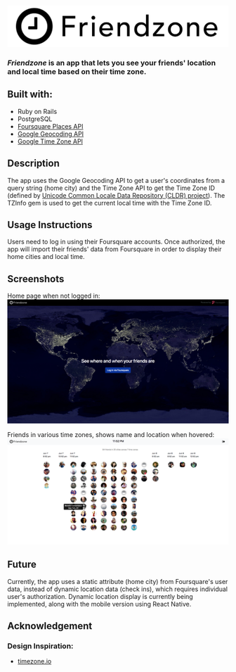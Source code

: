 ![friendzone logo](app/assets/images/friendzone-full-logo.png)

### *Friendzone* is an app that lets you see your friends' location and local time based on their time zone.

## Built with:
* Ruby on Rails
* PostgreSQL
* [Foursquare Places API](https://developer.foursquare.com/places-api)
* [Google Geocoding API](https://developers.google.com/maps/documentation/geocoding/intro)
* [Google Time Zone API](https://developers.google.com/maps/documentation/timezone/intro)

## Description
The app uses the Google Geocoding API to get a user's coordinates from a query string (home city) and the Time Zone API to get the Time Zone ID (defined by [Unicode Common Locale Data Repository (CLDR) project](http://cldr.unicode.org/)). The TZInfo gem is used to get the current local time with the Time Zone ID.

## Usage Instructions
Users need to log in using their Foursquare accounts. Once authorized, the app will import their friends' data from Foursquare in order to display their home cities and local time.

## Screenshots

Home page when not logged in:
![home](github/home.png)

Friends in various time zones, shows name and location when hovered:
![friends](github/friends.png)

## Future
Currently, the app uses a static attribute (home city) from Foursquare's user data, instead of dynamic location data (check ins), which requires individual user's authorization. Dynamic location display is currently being implemented, along with the mobile version using React Native.

## Acknowledgement

### Design Inspiration:
* [timezone.io](https://timezone.io/)
